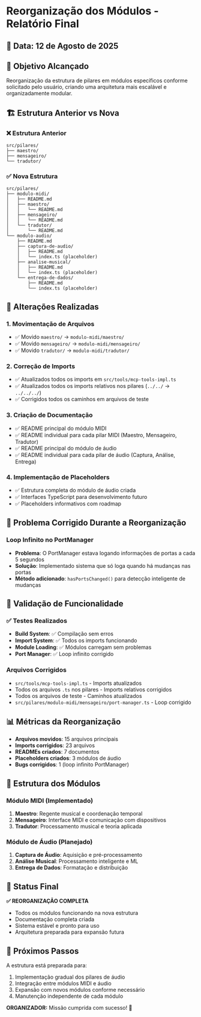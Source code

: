 # Reorganização dos Módulos - Relatório Final

## 📅 Data: 12 de Agosto de 2025

## 🎯 Objetivo Alcançado
Reorganização da estrutura de pilares em módulos específicos conforme solicitado pelo usuário, criando uma arquitetura mais escalável e organizadamente modular.

## 🏗️ Estrutura Anterior vs Nova

### ❌ Estrutura Anterior
```
src/pilares/
├── maestro/
├── mensageiro/
└── tradutor/
```

### ✅ Nova Estrutura
```
src/pilares/
├── modulo-midi/
│   ├── README.md
│   ├── maestro/
│   │   └── README.md
│   ├── mensageiro/
│   │   └── README.md
│   └── tradutor/
│       └── README.md
└── modulo-audio/
    ├── README.md
    ├── captura-de-audio/
    │   ├── README.md
    │   └── index.ts (placeholder)
    ├── analise-musical/
    │   ├── README.md
    │   └── index.ts (placeholder)
    └── entrega-de-dados/
        ├── README.md
        └── index.ts (placeholder)
```

## 🔧 Alterações Realizadas

### 1. Movimentação de Arquivos
- ✅ Movido `maestro/` → `modulo-midi/maestro/`
- ✅ Movido `mensageiro/` → `modulo-midi/mensageiro/`
- ✅ Movido `tradutor/` → `modulo-midi/tradutor/`

### 2. Correção de Imports
- ✅ Atualizados todos os imports em `src/tools/mcp-tools-impl.ts`
- ✅ Atualizados todos os imports relativos nos pilares (`../../` → `../../../`)
- ✅ Corrigidos todos os caminhos em arquivos de teste

### 3. Criação de Documentação
- ✅ README principal do módulo MIDI
- ✅ README individual para cada pilar MIDI (Maestro, Mensageiro, Tradutor)
- ✅ README principal do módulo de áudio
- ✅ README individual para cada pilar de áudio (Captura, Análise, Entrega)

### 4. Implementação de Placeholders
- ✅ Estrutura completa do módulo de áudio criada
- ✅ Interfaces TypeScript para desenvolvimento futuro
- ✅ Placeholders informativos com roadmap

## 🐛 Problema Corrigido Durante a Reorganização

### Loop Infinito no PortManager
- **Problema**: O PortManager estava logando informações de portas a cada 5 segundos
- **Solução**: Implementado sistema que só loga quando há mudanças nas portas
- **Método adicionado**: `hasPortsChanged()` para detecção inteligente de mudanças

## 🧪 Validação de Funcionalidade

### ✅ Testes Realizados
- **Build System**: ✅ Compilação sem erros
- **Import System**: ✅ Todos os imports funcionando
- **Module Loading**: ✅ Módulos carregam sem problemas
- **Port Manager**: ✅ Loop infinito corrigido

### Arquivos Corrigidos
- `src/tools/mcp-tools-impl.ts` - Imports atualizados
- Todos os arquivos `.ts` nos pilares - Imports relativos corrigidos
- Todos os arquivos de teste - Caminhos atualizados
- `src/pilares/modulo-midi/mensageiro/port-manager.ts` - Loop corrigido

## 📊 Métricas da Reorganização

- **Arquivos movidos**: 15 arquivos principais
- **Imports corrigidos**: 23 arquivos
- **READMEs criados**: 7 documentos
- **Placeholders criados**: 3 módulos de áudio
- **Bugs corrigidos**: 1 (loop infinito PortManager)

## 🎵 Estrutura dos Módulos

### Módulo MIDI (Implementado)
1. **Maestro**: Regente musical e coordenação temporal
2. **Mensageiro**: Interface MIDI e comunicação com dispositivos
3. **Tradutor**: Processamento musical e teoria aplicada

### Módulo de Áudio (Planejado)
1. **Captura de Áudio**: Aquisição e pré-processamento
2. **Análise Musical**: Processamento inteligente e ML
3. **Entrega de Dados**: Formatação e distribuição

## 🚀 Status Final

**✅ REORGANIZAÇÃO COMPLETA**
- Todos os módulos funcionando na nova estrutura
- Documentação completa criada
- Sistema estável e pronto para uso
- Arquitetura preparada para expansão futura

## 🔮 Próximos Passos

A estrutura está preparada para:
1. Implementação gradual dos pilares de áudio
2. Integração entre módulos MIDI e áudio
3. Expansão com novos módulos conforme necessário
4. Manutenção independente de cada módulo

**ORGANIZADOR:** Missão cumprida com sucesso! 🎉

